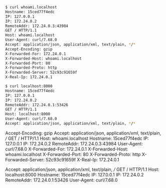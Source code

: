 ```bash
$ curl whoami.localhost
Hostname: 15ced77f4edc
IP: 127.0.0.1
IP: 172.24.0.2
RemoteAddr: 172.24.0.3:43984
GET / HTTP/1.1
Host: whoami.localhost
User-Agent: curl/7.68.0
Accept: application/json, application/xml, text/plain, */*
Accept-Encoding: gzip
X-Forwarded-For: 172.24.0.1
X-Forwarded-Host: whoami.localhost
X-Forwarded-Port: 80
X-Forwarded-Proto: http
X-Forwarded-Server: 52c93c91659f
X-Real-Ip: 172.24.0.1

$ curl localhost:8000
Hostname: 15ced77f4edc
IP: 127.0.0.1
IP: 172.24.0.2
RemoteAddr: 172.24.0.1:53426
GET / HTTP/1.1
Host: localhost:8000
User-Agent: curl/7.68.0
Accept: application/json, application/xml, text/plain, */*
```

Accept-Encoding: gzip
Accept: application/json, application/xml, text/plain, */*
GET / HTTP/1.1
Host: whoami.localhost
Hostname: 15ced77f4edc
IP: 127.0.0.1
IP: 172.24.0.2
RemoteAddr: 172.24.0.3:43984
User-Agent: curl/7.68.0
X-Forwarded-For: 172.24.0.1
X-Forwarded-Host: whoami.localhost
X-Forwarded-Port: 80
X-Forwarded-Proto: http
X-Forwarded-Server: 52c93c91659f
X-Real-Ip: 172.24.0.1

Accept: application/json, application/xml, text/plain, */*
GET / HTTP/1.1
Host: localhost:8000
Hostname: 15ced77f4edc
IP: 127.0.0.1
IP: 172.24.0.2
RemoteAddr: 172.24.0.1:53426
User-Agent: curl/7.68.0

